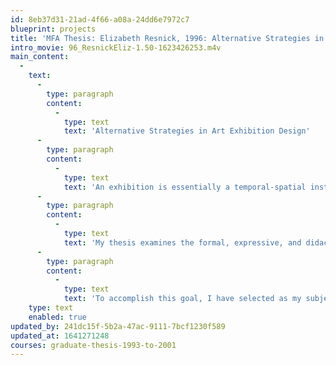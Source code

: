 ```yaml
---
id: 8eb37d31-21ad-4f66-a08a-24dd6e7972c7
blueprint: projects
title: 'MFA Thesis: Elizabeth Resnick, 1996: Alternative Strategies in Art Exhibition Design'
intro_movie: 96_ResnickEliz-1.50-1623426253.m4v
main_content:
  -
    text:
      -
        type: paragraph
        content:
          -
            type: text
            text: 'Alternative Strategies in Art Exhibition Design'
      -
        type: paragraph
        content:
          -
            type: text
            text: 'An exhibition is essentially a temporal-spatial installation of cultural artifacts. These artifacts are often linked by a narrative structure. However, the narrative does not always satisfactorily explain the reason why certain objects are brought together. For this reason I believe the spatial context in which the artifacts are displayed to be as significant in conveying meaning as the artifacts themselves. As such, this type of installation can evoke a cultural discourse achieving an aesthetic or political goal, while disseminating information and knowledge on its subject.'
      -
        type: paragraph
        content:
          -
            type: text
            text: 'My thesis examines the formal, expressive, and didactic strategies used to convey the meaning of the artifacts in an exhibition. My goal is to design an exhibition that immerses the viewer in an active space that reveals and provokes, but also informs and educates. '
      -
        type: paragraph
        content:
          -
            type: text
            text: 'To accomplish this goal, I have selected as my subject an investigation of the innovative ideas and mass communication strategies used by the historical Avant-Garde movements of Futurism, Dada, and Constructivism. Further I will present evidence of the legacy of these ideas and strategies where it exists in American art and communications design of the 1980s and 1990s.'
    type: text
    enabled: true
updated_by: 241dc15f-5b2a-47ac-9111-7bcf1230f589
updated_at: 1641271248
courses: graduate-thesis-1993-to-2001
---
```

